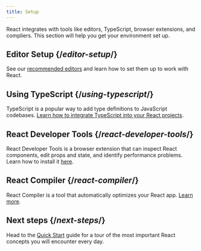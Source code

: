 ```yaml
---
title: Setup
---
```

<Intro>

React integrates with tools like editors, TypeScript, browser extensions, and compliers. This section will help you get your environment set up.

</Intro>

## Editor Setup {/*editor-setup*/}

See our [recommended editors](/learn/editor-setup) and learn how to set them up to work with React.

## Using TypeScript {/*using-typescript*/}

TypeScript is a popular way to add type definitions to JavaScript codebases. [Learn how to integrate TypeScript into your React projects](/learn/typescript).

## React Developer Tools {/*react-developer-tools*/}

React Developer Tools is a browser extension that can inspect React components, edit props and state, and identify performance problems. Learn how to install it [here](learn/react-developer-tools).

## React Compiler {/*react-compiler*/}

React Compiler is a tool that automatically optimizes your React app. [Learn more](/learn/react-compiler).

## Next steps {/*next-steps*/}

Head to the [Quick Start](/learn) guide for a tour of the most important React concepts you will encounter every day.
